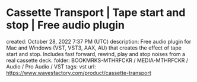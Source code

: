 # Cassette Transport | Tape start and stop | Free audio plugin

created: October 28, 2022 7:37 PM (UTC)
description: Free audio plugin for Mac and Windows (VST, VST3, AAX, AU) that creates the effect of tape start and stop. Includes fast forward, rewind, play and stop noises from a real cassette deck.
folder: BOOKMRKS-MTHRFCKR / MEDIA-MTHRFCKR / Audio / Pro Audio / VST
tags: vst
url: https://www.wavesfactory.com/product/cassette-transport